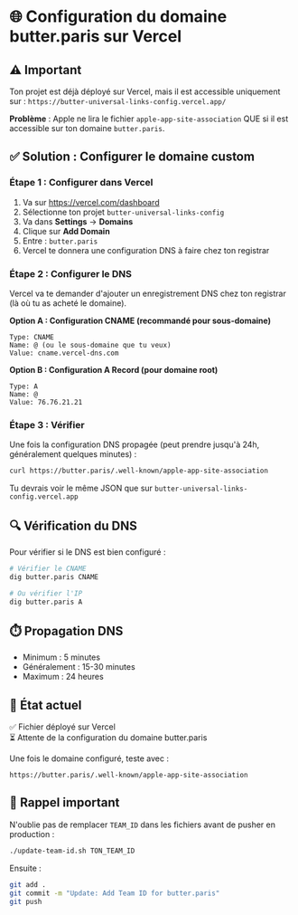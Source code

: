 # 🌐 Configuration du domaine butter.paris sur Vercel

## ⚠️ Important

Ton projet est déjà déployé sur Vercel, mais il est accessible uniquement sur :
`https://butter-universal-links-config.vercel.app/`

**Problème** : Apple ne lira le fichier `apple-app-site-association` QUE si il est accessible sur ton domaine `butter.paris`.

## ✅ Solution : Configurer le domaine custom

### Étape 1 : Configurer dans Vercel

1. Va sur https://vercel.com/dashboard
2. Sélectionne ton projet `butter-universal-links-config`
3. Va dans **Settings** → **Domains**
4. Clique sur **Add Domain**
5. Entre : `butter.paris`
6. Vercel te donnera une configuration DNS à faire chez ton registrar

### Étape 2 : Configurer le DNS

Vercel va te demander d'ajouter un enregistrement DNS chez ton registrar (là où tu as acheté le domaine).

**Option A : Configuration CNAME (recommandé pour sous-domaine)**
```
Type: CNAME
Name: @ (ou le sous-domaine que tu veux)
Value: cname.vercel-dns.com
```

**Option B : Configuration A Record (pour domaine root)**
```
Type: A
Name: @
Value: 76.76.21.21
```

### Étape 3 : Vérifier

Une fois la configuration DNS propagée (peut prendre jusqu'à 24h, généralement quelques minutes) :

```bash
curl https://butter.paris/.well-known/apple-app-site-association
```

Tu devrais voir le même JSON que sur `butter-universal-links-config.vercel.app`

## 🔍 Vérification du DNS

Pour vérifier si le DNS est bien configuré :

```bash
# Vérifier le CNAME
dig butter.paris CNAME

# Ou vérifier l'IP
dig butter.paris A
```

## ⏱️ Propagation DNS

- Minimum : 5 minutes
- Généralement : 15-30 minutes  
- Maximum : 24 heures

## 📝 État actuel

✅ Fichier déployé sur Vercel  
⏳ Attente de la configuration du domaine butter.paris  

Une fois le domaine configuré, teste avec :
```
https://butter.paris/.well-known/apple-app-site-association
```

## 🚨 Rappel important

N'oublie pas de remplacer `TEAM_ID` dans les fichiers avant de pusher en production :

```bash
./update-team-id.sh TON_TEAM_ID
```

Ensuite :
```bash
git add .
git commit -m "Update: Add Team ID for butter.paris"
git push
```

